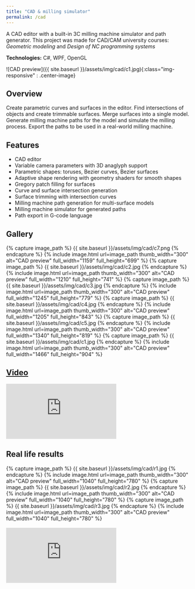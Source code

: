 ```yaml
---
title: "CAD & milling simulator"
permalink: /cad
---
```


A CAD editor with a built-in 3C milling machine simulator and path generator. This project was made for CAD/CAM university courses: *Geometric modeling* and *Design of NC programming systems*

**Technologies:** C#, WPF, OpenGL

![CAD preview]({{ site.baseurl }}/assets/img/cad/c1.jpg){:class="img-responsive" : .center-image}

## Overview
Create parametric curves and surfaces in the editor. Find intersections of objects and create trimmable surfaces. Merge surfaces into a single model. Generate milling machine paths for the model and simulate the milling process. Export the paths to be used in a real-world milling machine.

## Features
* CAD editor
* Variable camera parameters with 3D anaglyph support
* Parametric shapes: toruses, Bezier curves, Bezier surfaces
* Adaptive shape rendering with geometry shaders for smooth shapes
* Gregory patch filling for surfaces
* Curve and surface intersection generation
* Surface trimming with intersection curves
* Milling machine path generation for multi-surface models
* Milling machine simulator for generated paths
* Path export in G-code language

## Gallery

<div class="photoswipe-gallery">
  {% capture image_path %}
  {{ site.baseurl }}/assets/img/cad/c7.png
  {% endcapture %}
  {% include image.html 
     url=image_path
     thumb_width="300" alt="CAD preview"
     full_width="1159" full_height="699"
  %}
  {% capture image_path %}
  {{ site.baseurl }}/assets/img/cad/c2.jpg
  {% endcapture %}
  {% include image.html 
     url=image_path
     thumb_width="300" alt="CAD preview"
     full_width="1210" full_height="741"
  %}
  {% capture image_path %}
  {{ site.baseurl }}/assets/img/cad/c3.jpg
  {% endcapture %}
  {% include image.html 
     url=image_path
     thumb_width="300" alt="CAD preview"
     full_width="1245" full_height="779"
  %}
  {% capture image_path %}
  {{ site.baseurl }}/assets/img/cad/c4.jpg
  {% endcapture %}
  {% include image.html 
     url=image_path
     thumb_width="300" alt="CAD preview"
     full_width="1205" full_height="843"
  %}
  {% capture image_path %}
  {{ site.baseurl }}/assets/img/cad/c5.jpg
  {% endcapture %}
  {% include image.html 
     url=image_path
     thumb_width="300" alt="CAD preview"
     full_width="1340" full_height="819"
  %}
  {% capture image_path %}
  {{ site.baseurl }}/assets/img/cad/c1.jpg
  {% endcapture %}
  {% include image.html 
     url=image_path
     thumb_width="300" alt="CAD preview"
     full_width="1466" full_height="904"
  %}
</div>

## [Video](https://www.youtube.com/watch?v=w-WgH9Zyp-8)

<iframe src="https://www.youtube.com/embed/w-WgH9Zyp-8" frameborder="0" allowfullscreen></iframe>

## Real life results

<div class="photoswipe-gallery">
  {% capture image_path %}
  {{ site.baseurl }}/assets/img/cad/r1.jpg
  {% endcapture %}
  {% include image.html 
     url=image_path
     thumb_width="300" alt="CAD preview"
     full_width="1040" full_height="780"
  %}
  {% capture image_path %}
  {{ site.baseurl }}/assets/img/cad/r2.jpg
  {% endcapture %}
  {% include image.html 
     url=image_path
     thumb_width="300" alt="CAD preview"
     full_width="1040" full_height="780"
  %}
  {% capture image_path %}
  {{ site.baseurl }}/assets/img/cad/r3.jpg
  {% endcapture %}
  {% include image.html 
     url=image_path
     thumb_width="300" alt="CAD preview"
     full_width="1040" full_height="780"
  %}
</div>
<br/>
<iframe src="https://www.youtube.com/embed/I2TKls6XPRo" frameborder="0" allowfullscreen></iframe>

